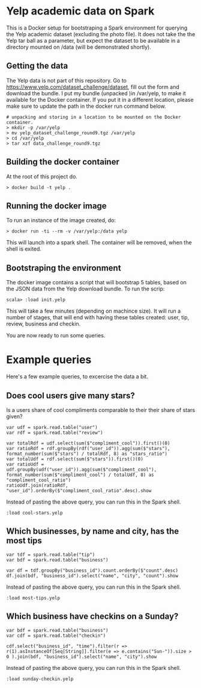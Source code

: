 # Yelp academic data on Spark

This is a Docker setup for bootstraping a Spark environment for querying the Yelp
academic dataset (excluding the photo file).
It does not take the the Yelp tar ball as a parameter, but expect the dataset to be
available in a directory mounted on /data (will be demonstrated shortly).

## Getting the data
The Yelp data is not part of this repository. Go to https://www.yelp.com/dataset_challenge/dataset,
fill out the form and download the bundle. I put my bundle (unpacked )in /var/yelp,
to make it available for the Docker container. If you put it in a different location, please
make sure to update the path in the docker run command below.

    # unpacking and storing in a location to be mounted on the Docker container.
    > mkdir -p /var/yelp
    > mv yelp_dataset_challenge_round9.tgz /var/yelp
    > cd /var/yelp 
    > tar xzf data_challenge_round9.tgz

## Building the docker container

At the root of this project do.

    > docker build -t yelp .

## Running the docker image

To run an instance of the image created, do:

    > docker run -ti --rm -v /var/yelp:/data yelp

This will launch into a spark shell. The container will be removed,
when the shell is exited.

## Bootstraping the environment

The docker image contains a script that will bootstrap 5 tables, based
on the JSON data from the Yelp download bundle. To run the scrip:

    scala> :load init.yelp

This will take a few minutes (depending on machince size). It will run
a number of stages, that will end with having these tables created:
user, tip, review, business and checkin.

You are now ready to run some queries.

# Example queries

Here's a few example queries, to excercise the data a bit.

## Does cool users give many stars?

Is a users share of cool compliments comparable to their their share of stars given?

    var udf = spark.read.table("user")
    var rdf = spark.read.table("review")

    var totalRdf = udf.select(sum($"compliment_cool")).first()(0)
    var ratioRdf = rdf.groupBy(rdf("user_id")).agg(sum($"stars"), format_number(sum($"stars") / totalRdf, 8) as "stars_ratio")
    var totalUdf = rdf.select(sum($"stars")).first()(0)
    var ratioUdf = udf.groupBy(udf("user_id")).agg(sum($"compliment_cool"), format_number(sum($"compliment_cool") / totalUdf, 8) as "compliment_cool_ratio")
    ratioUdf.join(ratioRdf, "user_id").orderBy($"compliment_cool_ratio".desc).show

Instead of pasting the above query, you can run this in the Spark shell.

    :load cool-stars.yelp

## Which businesses, by name and city, has the most tips

    var tdf = spark.read.table("tip")
    var bdf = spark.read.table("business")

    var df = tdf.groupBy("business_id").count.orderBy($"count".desc)
    df.join(bdf, "business_id").select("name", "city", "count").show 

Instead of pasting the above query, you can run this in the Spark shell.

    :load most-tips.yelp
## Which business have checkins on a Sunday?

    var bdf = spark.read.table("business")
    var cdf = spark.read.table("checkin")
    
    cdf.select("business_id", "time").filter(r => r(1).asInstanceOf[Seq[String]].filter(e => e.contains("Sun-")).size > 0 ).join(bdf, "business_id").select("name", "city").show

Instead of pasting the above query, you can run this in the Spark shell.

    :load sunday-checkin.yelp

